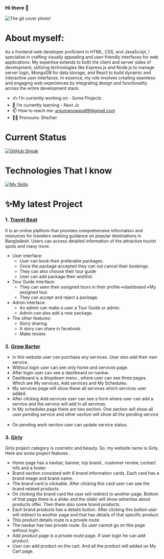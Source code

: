 ### Hi there 👋

 ![The git cover photo!](/images/git-cover.png)

# About myself:
As a frontend web developer proficient in HTML, CSS, and JavaScript, I specialize in crafting visually appealing and user-friendly interfaces for web applications. My expertise extends to both the client and server sides of development, utilizing technologies like Express.js and Node.js to manage server logic, MongoDB for data storage, and React to build dynamic and interactive user interfaces. In essence, my role involves creating seamless and engaging web experiences by integrating design and functionality across the entire development stack.



- ✍️ I’m currently working on - Some Projects
- 🌱 I’m currently learning - Next Js
- 📫 How to reach me: anjumanowara99@gmail.com
- 💁‍♀️ Pronouns: She/her




# Current Status

[![GitHub Streak](https://github-readme-streak-stats.herokuapp.com?user=anjumnr99&theme=dark-smoky&hide_border=true&border_radius=5&date_format=M%20j%5B%2C%20Y%5D)](https://git.io/streak-stats)

# Technologies That I know

[![My Skills](https://skillicons.dev/icons?i=react,c,cpp,css,eclipse,figma,firebase,html,java,js,mongodb,netlify,tailwind,vite,nodejs,express,vscode)](https://skillicons.dev)



# ✨My latest Project

### 1. **[Travel Beat](https://travel-tour-auth.web.app/)**

 It is an online platform that provides comprehensive information and resources for travelers seeking guidance on popular destinations in Bangladesh. Users can access detailed information of the attractive tourist spots and many more. 
   - User interface:
     - User can book their preferable packages.
     - Once the package accepted they can not cancel their bookings.
      - They can also choose their tour guide
      - User can add package their wishlist.
   - Tour Guide interface:
     - They can seen their assigned tours in their profile->dashboard->My assigned tour.
     - They can accept and reject a package.
   - Admin interface:
     - An admin can make a user a Tour Guide or admin.
     - Admin can also add a new package.  
   - The other features:
     - Story sharing.
     - A story can share in facebook.
      - Make review.     



 ### 2.  **[Grow Barter](https://grow-barter-project.web.app/)**

 - In this website user can purchase any services. User also add their own service.
 - Without login user can see only home and services page.
 - After login user can see a dashboard on navbar.
 - Dashboard is a dropdown menu , where user can see three pages. Which are My services, Add services and My Schedules.
 - My services page will show these all services which services user added.
 - After clicking Add services user can see a form where user can add a service and the service will add in all services.
 - In My schedules page there are two section. One section will show all user pending service and other section will show all the pending service .
 - On pending work section user can update service status.

 ### 3.  **[Girly]( https://girly-project-client-auth.web.app/)** 

 Girly project category is cosmetic and beauty. So, my website name is Girly. Here are some project features :

 - Home page has a navbar, banner, top brand , customer review, contact info and a footer.
 - Brand section consisted with 6 brand information cards. Each card has a brand image and brand name.
 - The brand card is clickable. After clicking this card user can see the brand related products.
 - On clicking the brand card the user will redirect to another page. Bottom of that page there is a slider and the slider will show advertise about products offer. Then there also some brand products.
 - Each brand products has a details button. After clicking this button user will redirect to another page and that has details of that specific product.
 - This product details route is a private route.
 - The navbar has two private route. So user cannot go on this page without login.
 - Add product page is a private route page. If user login he can add product.
 - User can add product on the cart. And all the product will added on My Cart page.